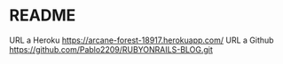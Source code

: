 # README

URL a Heroku https://arcane-forest-18917.herokuapp.com/
URL a Github https://github.com/Pablo2209/RUBYONRAILS-BLOG.git